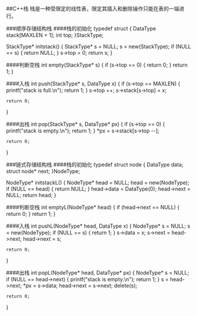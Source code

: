 ##C++栈
栈是一种受限定的线性表，限定其插入和删除操作只能在表的一端进行。

###顺序存储结构栈
####栈的初始化
typedef struct
{
	DataType stack[MAXLEN + 1];
	int top;
}StackType;

StackType* initstack()
{
	StackType* s = NULL;
	s = new(StackType);
	if (NULL == s)
	{
		return NULL;
	}
	s->top = 0;
	return s;
}

####判断空栈
int empty(StackType* s)
{
	if (s->top == 0)
	{
		return 0;
	}
	return 1;
}

####入栈
int push(StackType* s, DataType x)
{
	if (s->top == MAXLEN)
	{
		printf("stack is full.\n");
		return 1;
	}
	s->top ++;
	s->stack[s->top] = x;
	
	return 0;
}

####出栈
int pop(StackType* s, DataType* px)
{
	if (s->top == 0)
	{
		printf("stack is empty.\n");
		return 1;
	}
	*px = s->stack[s->top --];
	
	return 0;
}

###链式存储结构栈
####栈的初始化
typedef struct node
{
	DataType data;
	struct node* next;
}NodeType;

NodeType* initstackL()
{
	NodeType* head = NULL;
	head = new(NodeType);
	if (NULL == head)
	{
		return NULL;
	}
	head->data = DataType(0);
	head->next = NULL;
	return head;
}

####判断空栈
int emptyL(NodeType* head)
{
	if (head->next == NULL)
	{
		return 0;
	}
	return 1;
}

####入栈
int pushL(NodeType* head, DataType x)
{
	NodeType* s = NULL;
	s = new(NodeType);
	if (NULL == s)
	{
		return 1;
	}
	s->data = x;
	s->next = head->next;
	head->next = s;
	
	return 0;
}

####出栈
int popL(NodeType* head, DataType* px)
{
	NodeType* s = NULL;
	if (NULL == head->next)
	{
		printf("stack is empty.\n");
		return 1;
	}
	s = head->next;
	*px = s->data;
	head->next = s->next;
	delete(s);
	
	return 0;
}
